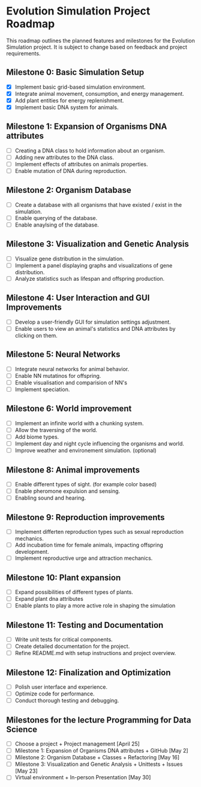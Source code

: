 # Evolution Simulation Project Roadmap

This roadmap outlines the planned features and milestones for the Evolution Simulation project. It is subject to change based on feedback and project requirements.

## Milestone 0: Basic Simulation Setup

- [x] Implement basic grid-based simulation environment.
- [x] Integrate animal movement, consumption, and energy management.
- [x] Add plant entities for energy replenishment.
- [x] Implement basic DNA system for animals.

## Milestone 1: Expansion of Organisms DNA attributes

- [ ] Creating a DNA class to hold information about an organism.
- [ ] Adding new attributes to the DNA class.
- [ ] Implement effects of attributes on animals properties.
- [ ] Enable mutation of DNA during reproduction.

## Milestone 2: Organism Database

- [ ] Create a database with all organisms that have existed / exist in the simulation.
- [ ] Enable querying of the database.
- [ ] Enable anaylsing of the database.

## Milestone 3: Visualization and Genetic Analysis

- [ ] Visualize gene distribution in the simulation.
- [ ] Implement a panel displaying graphs and visualizations of gene distribution.
- [ ] Analyze statistics such as lifespan and offspring production.

## Milestone 4: User Interaction and GUI Improvements

- [ ] Develop a user-friendly GUI for simulation settings adjustment.
- [ ] Enable users to view an animal's statistics and DNA attributes by clicking on them.

## Milestone 5: Neural Networks

- [ ] Integrate neural networks for animal behavior.
- [ ] Enable NN mutatinos for offspring.
- [ ] Enable visualisation and comparision of NN's
- [ ] Implement speciation.

## Milestone 6: World improvement

- [ ] Implement an infinite world with a chunking system.
- [ ] Allow the traversing of the world.
- [ ] Add biome types.
- [ ] Implement day and night cycle influencing the organisms and world.
- [ ] Improve weather and environement simulation. (optional)

## Milestone 8: Animal improvements

- [ ] Enable different types of sight. (for example color based)
- [ ] Enable pheromone expulsion and sensing.
- [ ] Enabling sound and hearing.

## Milestone 9: Reproduction improvements

- [ ] Implement differten reproduction types such as sexual reproduction mechanics.
- [ ] Add incubation time for female animals, impacting offspring development.
- [ ] Implement reproductive urge and attraction mechanics.

## Milestone 10: Plant expansion

- [ ] Expand possibilities of different types of plants.
- [ ] Expand plant dna attributes
- [ ] Enable plants to play a more active role in shaping the simulation

## Milestone 11: Testing and Documentation

- [ ] Write unit tests for critical components.
- [ ] Create detailed documentation for the project.
- [ ] Refine README.md with setup instructions and project overview.

## Milestone 12: Finalization and Optimization

- [ ] Polish user interface and experience.
- [ ] Optimize code for performance.
- [ ] Conduct thorough testing and debugging.

## Milestones for the lecture Programming for Data Science
- [ ] Choose a project + Project management [April 25]
- [ ] Milestone 1: Expansion of Organisms DNA attributes + GitHub [May 2]
- [ ] Milestone 2: Organism Database + Classes + Refactoring [May 16]
- [ ] Milestone 3: Visualization and Genetic Analysis + Unittests + Issues [May 23]
- [ ] Virtual environment + In-person Presentation [May 30]
